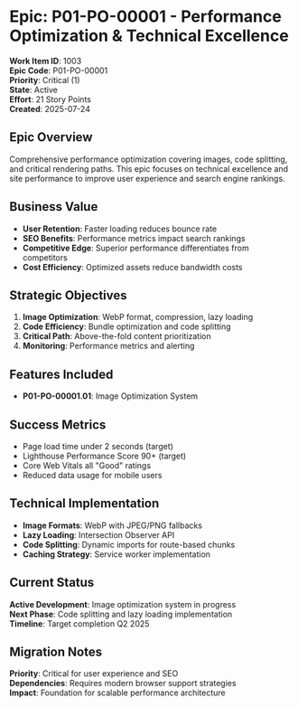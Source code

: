 # Epic: P01-PO-00001 - Performance Optimization & Technical Excellence

**Work Item ID**: 1003  
**Epic Code**: P01-PO-00001  
**Priority**: Critical (1)  
**State**: Active  
**Effort**: 21 Story Points  
**Created**: 2025-07-24  

## Epic Overview

Comprehensive performance optimization covering images, code splitting, and critical rendering paths. This epic focuses on technical excellence and site performance to improve user experience and search engine rankings.

## Business Value

- **User Retention**: Faster loading reduces bounce rate
- **SEO Benefits**: Performance metrics impact search rankings
- **Competitive Edge**: Superior performance differentiates from competitors
- **Cost Efficiency**: Optimized assets reduce bandwidth costs

## Strategic Objectives

1. **Image Optimization**: WebP format, compression, lazy loading
2. **Code Efficiency**: Bundle optimization and code splitting
3. **Critical Path**: Above-the-fold content prioritization
4. **Monitoring**: Performance metrics and alerting

## Features Included

- **P01-PO-00001.01**: Image Optimization System

## Success Metrics

- Page load time under 2 seconds (target)
- Lighthouse Performance Score 90+ (target)
- Core Web Vitals all "Good" ratings
- Reduced data usage for mobile users

## Technical Implementation

- **Image Formats**: WebP with JPEG/PNG fallbacks
- **Lazy Loading**: Intersection Observer API
- **Code Splitting**: Dynamic imports for route-based chunks
- **Caching Strategy**: Service worker implementation

## Current Status

**Active Development**: Image optimization system in progress  
**Next Phase**: Code splitting and lazy loading implementation  
**Timeline**: Target completion Q2 2025

## Migration Notes

**Priority**: Critical for user experience and SEO  
**Dependencies**: Requires modern browser support strategies  
**Impact**: Foundation for scalable performance architecture
